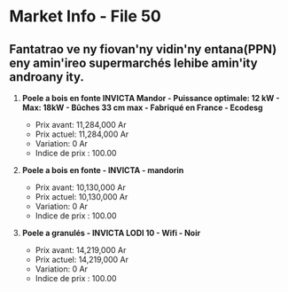 # Market Info - File 50

## Fantatrao ve ny fiovan'ny vidin'ny entana(PPN) eny amin'ireo supermarchés lehibe amin'ity androany ity.

1. **Poele a bois en fonte INVICTA Mandor - Puissance optimale: 12 kW - Max: 18kW - Bûches 33 cm max - Fabriqué en France - Ecodesg**
   - Prix avant: 11,284,000 Ar
   - Prix actuel: 11,284,000 Ar
   - Variation: 0 Ar
   - Indice de prix : 100.00

2. **Poele a bois en fonte - INVICTA - mandorin**
   - Prix avant: 10,130,000 Ar
   - Prix actuel: 10,130,000 Ar
   - Variation: 0 Ar
   - Indice de prix : 100.00

3. **Poele a granulés - INVICTA LODI 10 - Wifi - Noir**
   - Prix avant: 14,219,000 Ar
   - Prix actuel: 14,219,000 Ar
   - Variation: 0 Ar
   - Indice de prix : 100.00

